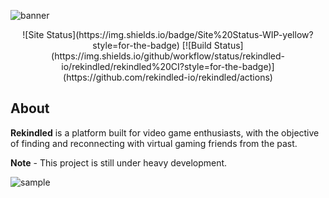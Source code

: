 ![banner](docs/media/banner.png)

<center>
![Site Status](https://img.shields.io/badge/Site%20Status-WIP-yellow?style=for-the-badge)
[![Build Status](https://img.shields.io/github/workflow/status/rekindled-io/rekindled/rekindled%20CI?style=for-the-badge)](https://github.com/rekindled-io/rekindled/actions)
</center>

## About

**Rekindled** is a platform built for video game enthusiasts, with the objective of finding and reconnecting with virtual gaming friends from the past.

**Note** - This project is still under heavy development.

![sample](docs/media/sample.png)
